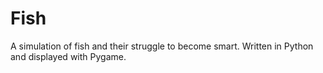 # Fish
A simulation of fish and their struggle to become smart. Written in Python and displayed with Pygame.
